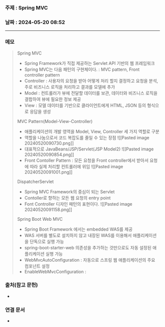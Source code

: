 ### 주제 : Spring MVC

### 날짜 : 2024-05-20 08:52
----
### 메모
> Spring MVC
> 	- Spring Framework가 직접 제공하는 Servlet API 기반의 웹 프레임워크
> 	- Spring MVC는 다음 패턴의 구현체이다. : MVC pattern, Front controller pattern
> 	- Controller : 사용자의 요청을 받아 어떻게 처리 할지 결정하고 요청을 분석, 주로 비즈니스 로직을 처리하고 결과를 모델에 추가
> 	- Model : 컨트롤러가 뷰에 전달할 데이터를 보관, 데이터와 비즈니스 로직을 결합하여 뷰에 필요한 정보 제공
> 	- View : 모델 데이터를 기반으로 클라이언트에게 HTML, JSON 등의 형식으로 응답을 생성
> 
> MVC Pattern(Model-View-Controller)
>	- 애플리케이션의 개발 영역을 Model, View, Controller 세 가지 역할로 구분
>	- 역할을 나눔으로서 코드 복잡도를 줄일 수 있는 장점
>	![[Pasted image 20240520090730.png]]
> 	- 대표적으로 JavaBeans/JSP/Servlet(JSP Model2)
> 	![[Pasted image 20240520090854.png]]
> 	- Front Contoller Pattern : 모든 요청을 Front controller에서 받아서 요청에 따라 실제 처리할 컨트롤러에 위임
> 	![[Pasted image 20240520091001.png]]
> 
> DispatcherServlet
> 	- Spring MVC Framework의 중심이 되는 Servlet
> 	- Contoller로 향하는 모든 웹 요청의 entry point
> 	- Font Controller 디자인 패턴의 표현이다.
> 	![[Pasted image 20240520091158.png]]
> 
> Spring Boot Web MVC
> 	- Spring Boot Framework 에서는 embedded WAS를 제공
> 	- WAS 서버를 별도로 설치하지 않고 내장된 WAS를 이용해서 애플리케이션을 단독으로 실행 가능
> 	- spring-boot-starter-web 의존성을 추가하는 것만으로도 자동 설정된 애플리케이션 실행 가능
> 	- WebMvcAutoConfiguration : 자동으로 스프링 웹 애플리케이션의 주요 컴포넌트 설정
> 	- EnableWebMvcConfiguration : 

### 출처(참고 문헌)
-

### 연결 문서
-
